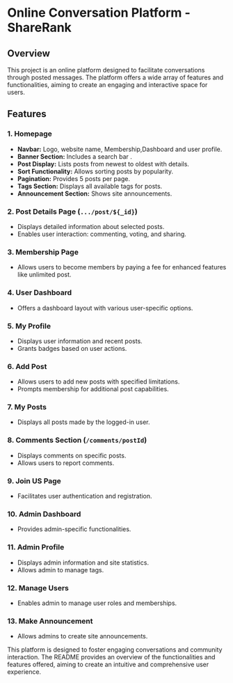 # Online Conversation Platform - ShareRank

## Overview

This project is an online platform designed to facilitate conversations through posted messages. The platform offers a wide array of features and functionalities, aiming to create an engaging and interactive space for users.

## Features

### 1. Homepage

- **Navbar:** Logo, website name, Membership,Dashboard and user profile.
- **Banner Section:** Includes a search bar .
- **Post Display:** Lists posts from newest to oldest with details.
- **Sort Functionality:** Allows sorting posts by popularity.
- **Pagination:** Provides 5 posts per page.
- **Tags Section:** Displays all available tags for posts.
- **Announcement Section:** Shows site announcements.

### 2. Post Details Page (`.../post/${_id}`)

- Displays detailed information about selected posts.
- Enables user interaction: commenting, voting, and sharing.

### 3. Membership Page

- Allows users to become members by paying a fee for enhanced features like unlimited post.

### 4. User Dashboard

- Offers a dashboard layout with various user-specific options.

### 5. My Profile

- Displays user information and recent posts.
- Grants badges based on user actions.

### 6. Add Post

- Allows users to add new posts with specified limitations.
- Prompts membership for additional post capabilities.

### 7. My Posts

- Displays all posts made by the logged-in user.

### 8. Comments Section (`/comments/postId`)

- Displays comments on specific posts.
- Allows users to report comments.

### 9. Join US Page

- Facilitates user authentication and registration.

### 10. Admin Dashboard 

- Provides admin-specific functionalities.

### 11. Admin Profile

- Displays admin information and site statistics.
- Allows admin to manage tags.

### 12. Manage Users

- Enables admin to manage user roles and memberships.

### 13. Make Announcement

- Allows admins to create site announcements.



This platform is designed to foster engaging conversations and community interaction. The README provides an overview of the functionalities and features offered, aiming to create an intuitive and comprehensive user experience.
